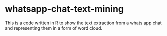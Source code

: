 # whatsapp-chat-text-mining
This is a code written in R to show the text extraction from a whats app chat and representing them in a form of word cloud.
